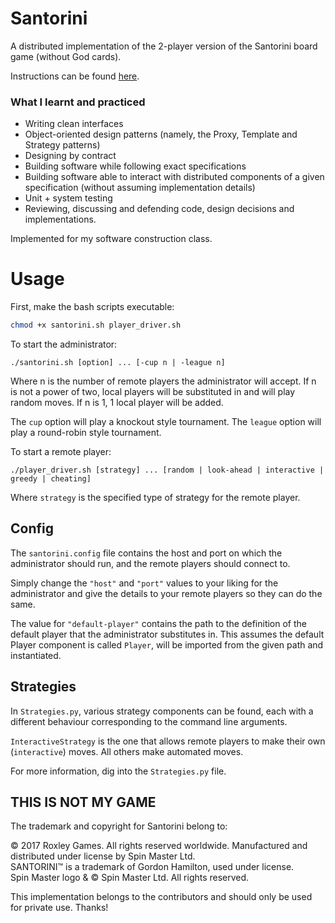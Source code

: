 # Santorini
A distributed implementation of the 2-player version of the Santorini board game (without God cards).

Instructions can be found [here](https://roxley.com/wp-content/uploads/2016/08/Santorini-Rulebook-Web-2016.08.14.pdf).

### What I learnt and practiced
 - Writing clean interfaces
 - Object-oriented design patterns (namely, the Proxy, Template and Strategy patterns)
 - Designing by contract
 - Building software while following exact specifications
 - Building software able to interact with distributed components of a given specification (without assuming implementation details)
 - Unit + system testing
 - Reviewing, discussing and defending code, design decisions and implementations.
 
Implemented for my software construction class.

# Usage

First, make the bash scripts executable:

```bash
chmod +x santorini.sh player_driver.sh
```

To start the administrator:

```
./santorini.sh [option] ... [-cup n | -league n]
```
Where n is the number of remote players the administrator will accept. If n is not a power of two, local players will be substituted in and will play random moves. If n is 1, 1 local player will be added.

The `cup` option will play a knockout style tournament.
The `league` option will play a round-robin style tournament.

To start a remote player:

```
./player_driver.sh [strategy] ... [random | look-ahead | interactive | greedy | cheating]
```

Where `strategy` is the specified type of strategy for the remote player.

## Config

The `santorini.config` file contains the host and port on which the administrator should run, and the remote players should connect to.

Simply change the `"host"` and `"port"` values to your liking for the administrator and give the details to your remote players so they can do the same.

The value for `"default-player"` contains the path to the definition of the default player that the administrator substitutes in. This assumes the default Player component is called `Player`, will be imported from the given path and instantiated.

## Strategies

In `Strategies.py`, various strategy components can be found, each with a different behaviour corresponding to the command line arguments.

`InteractiveStrategy` is the one that allows remote players to make their own (`interactive`) moves. All others make automated moves.

For more information, dig into the `Strategies.py` file.

## THIS IS NOT MY GAME

The trademark and copyright for Santorini belong to:

© 2017 Roxley Games. All rights reserved worldwide. Manufactured and distributed under license 
by Spin Master Ltd.  
SANTORINI™ is a trademark of Gordon Hamilton, used under license.  
Spin Master logo & © Spin Master Ltd. All rights reserved. 

This implementation belongs to the contributors and should only be used for private use. Thanks!
